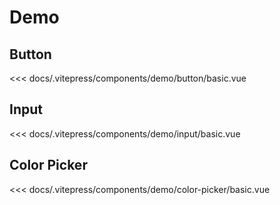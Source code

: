 # Demo

## Button

<demo-button-basic></demo-button-basic>

<<< docs/.vitepress/components/demo/button/basic.vue

## Input

<demo-input-basic></demo-input-basic>

<<< docs/.vitepress/components/demo/input/basic.vue

## Color Picker

<demo-color-picker-basic></demo-color-picker-basic>

<<< docs/.vitepress/components/demo/color-picker/basic.vue
